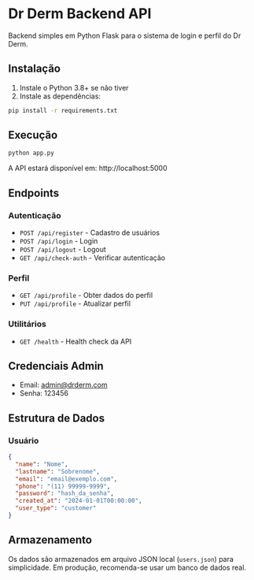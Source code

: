 # Dr Derm Backend API

Backend simples em Python Flask para o sistema de login e perfil do Dr Derm.

## Instalação

1. Instale o Python 3.8+ se não tiver
2. Instale as dependências:
```bash
pip install -r requirements.txt
```

## Execução

```bash
python app.py
```

A API estará disponível em: http://localhost:5000

## Endpoints

### Autenticação
- `POST /api/register` - Cadastro de usuários
- `POST /api/login` - Login
- `POST /api/logout` - Logout
- `GET /api/check-auth` - Verificar autenticação

### Perfil
- `GET /api/profile` - Obter dados do perfil
- `PUT /api/profile` - Atualizar perfil

### Utilitários
- `GET /health` - Health check da API

## Credenciais Admin

- Email: admin@drderm.com
- Senha: 123456

## Estrutura de Dados

### Usuário
```json
{
  "name": "Nome",
  "lastname": "Sobrenome", 
  "email": "email@exemplo.com",
  "phone": "(11) 99999-9999",
  "password": "hash_da_senha",
  "created_at": "2024-01-01T00:00:00",
  "user_type": "customer"
}
```

## Armazenamento

Os dados são armazenados em arquivo JSON local (`users.json`) para simplicidade.
Em produção, recomenda-se usar um banco de dados real.